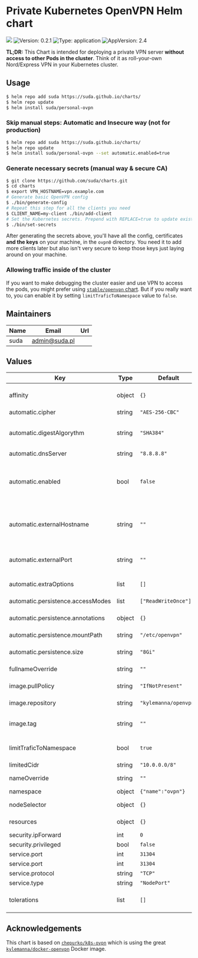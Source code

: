 # Private Kubernetes OpenVPN Helm chart

[![](https://img.shields.io/static/v1.svg?label=Deploy%20on&message=DigitalOcean&color=blue)](https://www.digitalocean.com/products/kubernetes/?refcode=fef9487dad1e&utm_campaign=Referral_Invite&utm_medium=Referral_Program&utm_source=CopyPaste) ![Version: 0.2.1](https://img.shields.io/badge/Version-0.2.1-informational?style=flat-square) ![Type: application](https://img.shields.io/badge/Type-application-informational?style=flat-square) ![AppVersion: 2.4](https://img.shields.io/badge/AppVersion-2.4-informational?style=flat-square)

**TL;DR:** This Chart is intended for deploying a private VPN server **without access to other Pods in the cluster**.
Think of it as roll-your-own Nord/Express VPN in your Kubernetes cluster.

## Usage

```bash
$ helm repo add suda https://suda.github.io/charts/
$ helm repo update
$ helm install suda/personal-ovpn
```
### Skip manual steps: Automatic and Insecure way (not for production)

```bash
$ helm repo add suda https://suda.github.io/charts/
$ helm repo update
$ helm install suda/personal-ovpn --set automatic.enabled=true
```

### Generate necessary secrets (manual way & secure CA)

```bash
$ git clone https://github.com/suda/charts.git
$ cd charts
$ export VPN_HOSTNAME=vpn.example.com
# Generate basic OpenVPN config
$ ./bin/generate-config
# Repeat this step for all the clients you need
$ CLIENT_NAME=my-client ./bin/add-client
# Set the Kubernetes secrets. Prepend with REPLACE=true to update existing ones
$ ./bin/set-secrets
```

After generating the secrets above, you'll have all the config, certificates **and the keys** on your machine, in the `ovpn0` directory. You need it to add more clients later but also isn't very secure to keep those keys just laying around on your machine.

### Allowing traffic inside of the cluster

If you want to make debugging the cluster easier and use VPN to access the pods, you might prefer using [`stable/openvpn` chart](https://github.com/helm/charts/tree/master/stable/openvpn).
But if you really want to, you can enable it by setting `limitTraficToNamespace` value to `false`.

## Maintainers

| Name | Email | Url |
| ---- | ------ | --- |
| suda | <admin@suda.pl> |  |

## Values

| Key | Type | Default | Description |
|-----|------|---------|-------------|
| affinity | object | `{}` | node/pod affinities (requires Kubernetes >=1.6) |
| automatic.cipher | string | `"AES-256-CBC"` | Cipher used |
| automatic.digestAlgorythm | string | `"SHA384"` | Authenticate  packets with HMAC using the given message digest algorithm (auth). |
| automatic.dnsServer | string | `"8.8.8.8"` | DNS Server IP |
| automatic.enabled | bool | `false` | Skip manual steps and generate configuration & pki according to values config, Warning, PKI will be passwordless ! |
| automatic.externalHostname | string | `""` | Hostname OR Ip of cluster openvpn entrypoint, default to 'domain.tld' so you must define it |
| automatic.externalPort | string | `""` | Port cluster openvpn entrypoint, defaults to service.port (nodePort) |
| automatic.extraOptions | list | `[]` | Additional options for openvpn configuration |
| automatic.persistence.accessModes | list | `["ReadWriteOnce"]` | PersistentVolumeClaim access modes |
| automatic.persistence.annotations | object | `{}` | PersistentVolumeClaim annotations |
| automatic.persistence.mountPath | string | `"/etc/openvpn"` | PersistentVolumeClaim mounting path |
| automatic.persistence.size | string | `"8Gi"` | PersistentVolumeClaim size request |
| fullnameOverride | string | `""` | release full release name override option |
| image.pullPolicy | string | `"IfNotPresent"` | container image pull policy |
| image.repository | string | `"kylemanna/openvpn"` | container image repository |
| image.tag | string | `""` | container image tag or Chart appVersion if undefined |
| limitTraficToNamespace | bool | `true` | limit network traffic just to OpenVPN namespace |
| limitedCidr | string | `"10.0.0.0/8"` | CIDR to be blocked out |
| nameOverride | string | `""` | release name override option |
| namespace | object | `{"name":"ovpn"}` | release namespace |
| nodeSelector | object | `{}` | node labels for pod assignment |
| resources | object | `{}` | pod resource requests & limits |
| security.ipForward | int | `0` |  |
| security.privileged | bool | `false` |  |
| service.port | int | `31304` | OpenVPN port |
| service.port | int | `31304` | OpenVPN port |
| service.protocol | string | `"TCP"` | OpenVPN protocol |
| service.type | string | `"NodePort"` | Service type |
| tolerations | list | `[]` | node taints to tolerate (requires Kubernetes >=1.6) |

## Acknowledgements

This chart is based on [`chepurko/k8s-ovpn`](https://github.com/chepurko/k8s-ovpn) which is using the great [`kylemanna/docker-openvpn`](https://github.com/kylemanna/docker-openvpn) Docker image.
